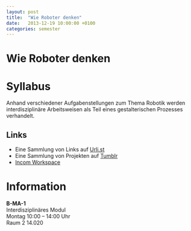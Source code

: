 ```yaml
---
layout: post
title:  "Wie Roboter denken"
date:   2013-12-19 10:00:00 +0100
categories: semester
---
```


# Wie Roboter denken


# Syllabus

Anhand verschiedener Aufgabenstellungen zum Thema Robotik werden interdisziplinäre Arbeitsweisen als Teil eines gestalterischen Prozesses verhandelt.

## Links

* Eine Sammlung von Links auf [Urli.st](http://urli.st/ru8)
* Eine Sammlung von Projekten auf [Tumblr](http://sprechendedinge.tumblr.com/)
* [Incom Workspace](https://hfk-bremen.incom.org/workspace/172)

# Information

**B-MA-1**   
Interdisziplinäres Modul    
Montag 10:00 – 14:00 Uhr    
Raum 2 14.020



